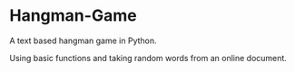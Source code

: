 # Hangman-Game
A text based hangman game in Python.

Using basic functions and taking random words from an online document.


